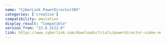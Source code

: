 ```yaml
---
name: "CyberLink PowerDirector365"
categories: ['creative']
compatibility: emulation
display_result: "Compatible"
version_from: "22.6.3112.0"
link: https://www.cyberlink.com/downloads/trials/powerdirector-video-editing-software/download_en_US.html
---
```

